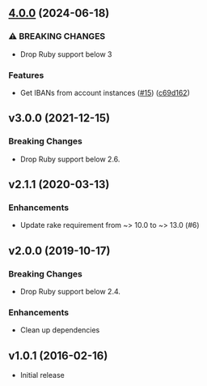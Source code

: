 ## [4.0.0](https://github.com/sequra/norma43_parser/compare/3.0.0...v4.0.0) (2024-06-18)


### ⚠ BREAKING CHANGES

* Drop Ruby support below 3

### Features

* Get IBANs from account instances ([#15](https://github.com/sequra/norma43_parser/issues/15)) ([c69d162](https://github.com/sequra/norma43_parser/commit/c69d162361b188f2b2d904b1958e3108be9a3939))


## v3.0.0 (2021-12-15)

### Breaking Changes

- Drop Ruby support below 2.6.

## v2.1.1 (2020-03-13)

### Enhancements

- Update rake requirement from ~> 10.0 to ~> 13.0 (#6)

## v2.0.0 (2019-10-17)

### Breaking Changes

- Drop Ruby support below 2.4.


### Enhancements

- Clean up dependencies

## v1.0.1 (2016-02-16)

- Initial release
